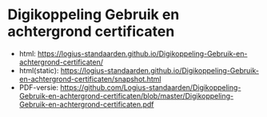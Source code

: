 # Digikoppeling Gebruik en achtergrond certificaten

- html: https://logius-standaarden.github.io/Digikoppeling-Gebruik-en-achtergrond-certificaten/
- html(static): https://logius-standaarden.github.io/Digikoppeling-Gebruik-en-achtergrond-certificaten/snapshot.html
- PDF-versie: https://github.com/Logius-standaarden/Digikoppeling-Gebruik-en-achtergrond-certificaten/blob/master/Digikoppeling-Gebruik-en-achtergrond-certificaten.pdf
